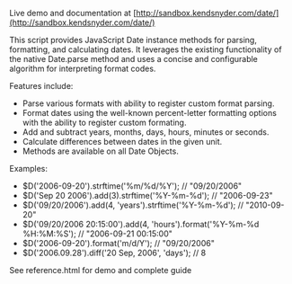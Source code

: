 Live demo and documentation at [http://sandbox.kendsnyder.com/date/](http://sandbox.kendsnyder.com/date/)

This script provides JavaScript Date instance methods for parsing, formatting, and calculating dates. It leverages the existing functionality of the native Date.parse method and uses a concise and configurable algorithm for interpreting format codes.

Features include:

* Parse various formats with ability to register custom format parsing.
* Format dates using the well-known percent-letter formatting options with the ability to register custom formating.
* Add and subtract years, months, days, hours, minutes or seconds.
* Calculate differences between dates in the given unit.
* Methods are available on all Date Objects.

Examples:

* $D('2006-09-20').strftime('%m/%d/%Y'); // "09/20/2006"
* $D('Sep 20 2006').add(3).strftime('%Y-%m-%d'); // "2006-09-23"
* $D('09/20/2006').add(4, 'years').strftime('%Y-%m-%d'); // "2010-09-20"
* $D('09/20/2006 20:15:00').add(4, 'hours').format('%Y-%m-%d %H:%M:%S'); // "2006-09-21 00:15:00"
* $D('2006-09-20').format('m/d/Y'); // "09/20/2006"
* $D('2006.09.28').diff('20 Sep, 2006', 'days'); // 8

See reference.html for demo and complete guide